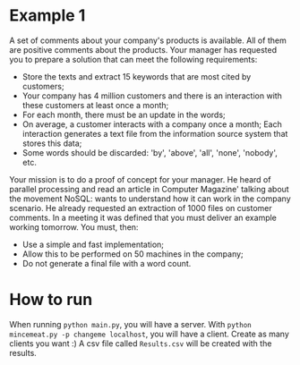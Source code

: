 # Example 1
A set of comments about your company's products is available. All of them are positive comments about the products.
Your manager has requested you to prepare a solution that can meet the following requirements:
* Store the texts and extract 15 keywords that are most cited by customers;
* Your company has 4 million customers and there is an interaction with these customers at least once a month;
* For each month, there must be an update in the words;
* On average, a customer interacts with a company once a month; Each interaction generates a text file from the information source system that stores this data;
* Some words should be discarded: 'by', 'above', 'all', 'none', 'nobody', etc.

Your mission is to do a proof of concept for your manager. He heard of parallel processing and read an article in Computer Magazine' talking about the movement NoSQL: wants to understand how it can work in the company scenario. He already requested an extraction of 1000 files on customer comments. In a meeting it was defined that you must deliver an example working tomorrow.
You must, then:
* Use a simple and fast implementation;
* Allow this to be performed on 50 machines in the company;
* Do not generate a final file with a word count.


# How to run
When running `python main.py`, you will have a server.
With `python mincemeat.py -p changeme localhost`, you will have a client. Create as many clients you want :)
A csv file called `Results.csv` will be created with the results.